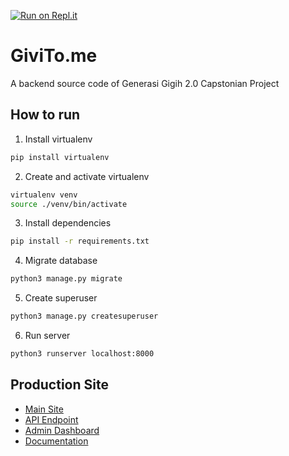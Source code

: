 [![Run on Repl.it](https://repl.it/badge/github/GiviToo/Backend)](https://repl.it/github/GiviToo/Backend)
# GiviTo.me
A backend source code of Generasi Gigih 2.0 Capstonian Project

## How to run
1. Install virtualenv
```bash
pip install virtualenv
```
2. Create and activate virtualenv
```bash
virtualenv venv
source ./venv/bin/activate
```
3. Install dependencies
```bash
pip install -r requirements.txt
```
4. Migrate database
```bash
python3 manage.py migrate
```
5. Create superuser
```bash
python3 manage.py createsuperuser
```
6. Run server
```bash
python3 runserver localhost:8000
```
## Production Site
- [Main Site](https://givitoo.isnan.me "Main Site") 
- [API Endpoint](https://api.givitoo.isnan.me "API Endpoint")
- [Admin Dashboard](https://api.givitoo.isnan.me/admin "Admin Dashboard")
- [Documentation](https://docs.google.com/document/d/1LkiHrknyDJxfp2XZ6Ieqon531dBKE3I_V_pPXRJVuu0/edit?usp=sharing "Documentation")
